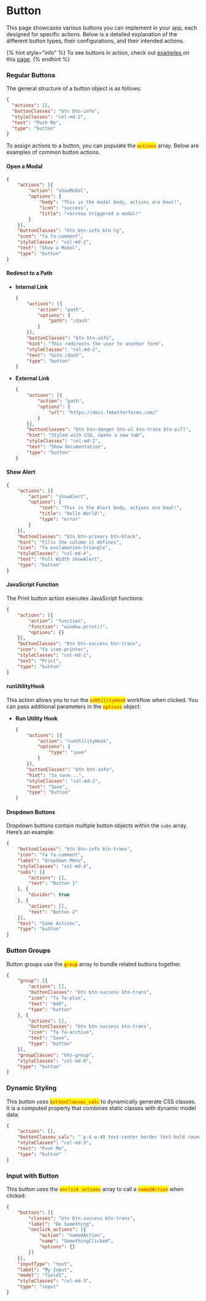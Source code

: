 # Button

This page showcases various buttons you can implement in your app, each designed for specific actions. Below is a detailed explanation of the different button types, their configurations, and their intended actions.

{% hint style="info" %}
To see buttons in action, check out [example](https://app.fmbetterforms.com/#/apps/pages/edit?id=5251675D-4A4D-4FE1-AD35-5D5B038CA924)[s ](https://app.fmbetterforms.com/#/apps/pages/edit?id=5251675D-4A4D-4FE1-AD35-5D5B038CA924)on this [page](https://examplesdev.fmbetterforms.com/#/form/5251675D-4A4D-4FE1-AD35-5D5B038CA924).
{% endhint %}

### Regular Buttons

The general structure of a button object is as follows:

```json
{
  "actions": [],
  "buttonClasses": "btn btn-info",
  "styleClasses": "col-md-2",
  "text": "Push Me",
  "type": "button"
}
```

To assign actions to a button, you can populate the <mark style="color:red;">`actions`</mark> array. Below are examples of common button actions.

#### **Open a Modal**

```json
{
    "actions": [{
        "action": "showModal",
        "options": {
            "body": "This is the modal body, actions are Kewl!",
            "icon": "success",
            "title": "<br>You triggered a modal!"
        }
    }],
    "buttonClasses": "btn btn-info btn-lg",
    "icon": "fa fa-comment",
    "styleClasses": "col-md-2",
    "text": "Show a Modal",
    "type": "button"
}
```

#### **Redirect to a Path**

*   **Internal Link**

    ```json
    {
        "actions": [{
            "action": "path",
            "options": {
                "path": "/dash"
            }
        }],
        "buttonClasses": "btn btn-info",
        "hint": "This redirects the user to another form",
        "styleClasses": "col-md-2",
        "text": "Goto /dash",
        "type": "button"
    }
    ```
*   **External Link**

    ```json
    {
        "actions": [{
            "action": "path",
            "options": {
                "url": "https://docs.fmbetterforms.com/"
            }
        }],
        "buttonClasses": "btn btn-danger btn-xl btn-trans btn-pill",
        "hint": "Styled with CSS, opens a new tab",
        "styleClasses": "col-md-2",
        "text": "Show Documentation",
        "type": "button"
    }
    ```

#### **Show Alert**

```json
{
    "actions": [{
        "action": "showAlert",
        "options": {
            "text": "This is the Alert body, actions are Kewl!",
            "title": "Hello World!",
            "type": "error"
        }
    }],
    "buttonClasses": "btn btn-primary btn-block",
    "hint": "Fills the column it defines",
    "icon": "fa exclamation-triangle",
    "styleClasses": "col-md-4",
    "text": "Full Width showAlert",
    "type": "button"
}
```

#### JavaScript Function

The Print button action executes JavaScript functions:

```json
{
    "actions": [{
        "action": "function",
        "function": "window.print()",
        "options": {}
    }],
    "buttonClasses": "btn btn-success btn-trans",
    "icon": "fa icon-printer",
    "styleClasses": "col-md-2",
    "text": "Print",
    "type": "button"
}
```

#### runUtilityHook

This action allows you to run the <mark style="color:red;">`onUtilityHook`</mark> workflow when clicked. You can pass additional parameters in the <mark style="color:red;">`options`</mark> object:

*   **Run Utility Hook**

    ```json
    {
        "actions": [{
            "action": "runUtilityHook",
            "options": {
                "type": "save"
            }
        }],
        "buttonClasses": "btn btn-info",
        "hint": "to save...",
        "styleClasses": "col-md-2",
        "text": "Save",
        "type": "button"
    }
    ```

#### Dropdown Buttons

Dropdown buttons contain multiple button objects within the `subs` array. Here’s an example:

```json
{
    "buttonClasses": "btn btn-info btn-trans",
    "icon": "fa fa-comment",
    "label": "Dropdown Menu",
    "styleClasses": "col-md-4",
    "subs": [{
        "actions": [],
        "text": "Button 1"
    }, {
        "divider": true
    }, {
        "actions": [],
        "text": "Button 2"
    }],
    "text": "Some Actions",
    "type": "button"
}
```

### Button Groups

Button groups use the <mark style="color:red;">`group`</mark> array to bundle related buttons together.

```json
{
    "group": [{
        "actions": [],
        "buttonClasses": "btn btn-success btn-trans",
        "icon": "fa fa-plus",
        "text": "Add",
        "type": "button"
    }, {
        "actions": [],
        "buttonClasses": "btn btn-success btn-trans",
        "icon": "fa fa-archive",
        "text": "Save",
        "type": "button"
    }],
    "groupClasses": "btn-group",
    "styleClasses": "col-md-6",
    "type": "button"
}
```

### Dynamic Styling

This button uses <mark style="color:red;">`buttonClasses_calc`</mark> to dynamically generate CSS classes. It is a computed property that combines static classes with dynamic model data:

```json
{
    "actions": [],
    "buttonClasses_calc": "'p-4 w-48 text-center border font-bold rounded-lg ' + model.buttonStyleClasses",
    "styleClasses": "col-md-3",
    "text": "Push Me",
    "type": "button"
}
```

### Input with Button

This button uses the <mark style="color:red;">`onclick_actions`</mark> array to call a <mark style="color:red;">`namedAction`</mark> when clicked:

```json
{
    "buttons": [{
        "classes": "btn btn-success btn-trans",
        "label": "Do Something",
        "onclick_actions": [{
            "action": "namedAction",
            "name": "SomethingClicked",
            "options": {}
        }]
    }],
    "inputType": "text",
    "label": "My Input",
    "model": "field1",
    "styleClasses": "col-md-3",
    "type": "input"
}
```
